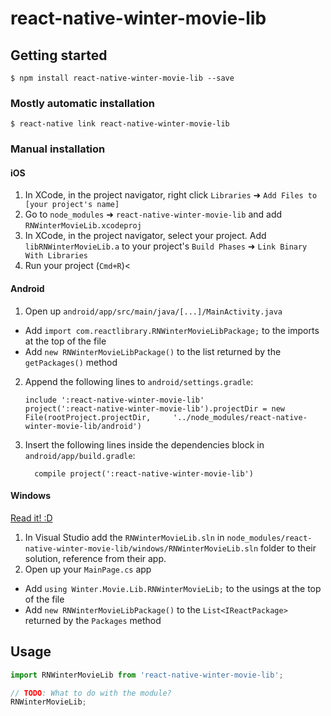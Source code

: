 
# react-native-winter-movie-lib

## Getting started

`$ npm install react-native-winter-movie-lib --save`

### Mostly automatic installation

`$ react-native link react-native-winter-movie-lib`

### Manual installation


#### iOS

1. In XCode, in the project navigator, right click `Libraries` ➜ `Add Files to [your project's name]`
2. Go to `node_modules` ➜ `react-native-winter-movie-lib` and add `RNWinterMovieLib.xcodeproj`
3. In XCode, in the project navigator, select your project. Add `libRNWinterMovieLib.a` to your project's `Build Phases` ➜ `Link Binary With Libraries`
4. Run your project (`Cmd+R`)<

#### Android

1. Open up `android/app/src/main/java/[...]/MainActivity.java`
  - Add `import com.reactlibrary.RNWinterMovieLibPackage;` to the imports at the top of the file
  - Add `new RNWinterMovieLibPackage()` to the list returned by the `getPackages()` method
2. Append the following lines to `android/settings.gradle`:
  	```
  	include ':react-native-winter-movie-lib'
  	project(':react-native-winter-movie-lib').projectDir = new File(rootProject.projectDir, 	'../node_modules/react-native-winter-movie-lib/android')
  	```
3. Insert the following lines inside the dependencies block in `android/app/build.gradle`:
  	```
      compile project(':react-native-winter-movie-lib')
  	```

#### Windows
[Read it! :D](https://github.com/ReactWindows/react-native)

1. In Visual Studio add the `RNWinterMovieLib.sln` in `node_modules/react-native-winter-movie-lib/windows/RNWinterMovieLib.sln` folder to their solution, reference from their app.
2. Open up your `MainPage.cs` app
  - Add `using Winter.Movie.Lib.RNWinterMovieLib;` to the usings at the top of the file
  - Add `new RNWinterMovieLibPackage()` to the `List<IReactPackage>` returned by the `Packages` method


## Usage
```javascript
import RNWinterMovieLib from 'react-native-winter-movie-lib';

// TODO: What to do with the module?
RNWinterMovieLib;
```
  